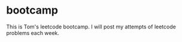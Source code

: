 # bootcamp

This is Tom's leetcode bootcamp. I will post my attempts of leetcode problems each week.
